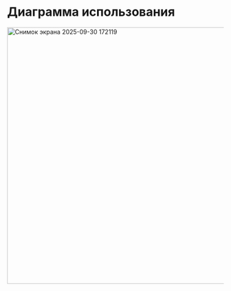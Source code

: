 # Диаграмма использования

<img width="715" height="598" alt="Снимок экрана 2025-09-30 172119" src="https://github.com/user-attachments/assets/e49cf9b0-075f-4b1f-a511-9c8aaf1fa2ce" />
